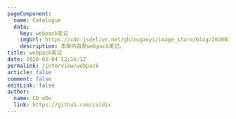 ```yaml
---
pageComponent:
  name: Catalogue
  data:
    key: webpack笔记
    imgUrl: https://cdn.jsdelivr.net/gh/xugaoyi/image_store/blog/20200204143633.png
    description: 本章内容是webpack笔记。
title: webpack笔记
date: 2020-02-04 12:16:12
permalink: /interview/webpack
article: false
comment: false
editLink: false
author:
  name: CD_wOw
  link: https://github.com/caidix
---
```

